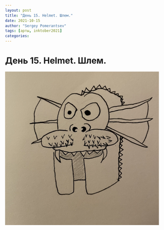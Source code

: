 ```yaml
---
layout: post
title: "День 15. Helmet. Шлем."
date: 2021-10-15
author: "Sergey Pomerantsev"
tags: [арты, inktober2021]
categories:
---
```


# День 15. Helmet. Шлем.

![](/assets/images/inktober21-15.jpg)
